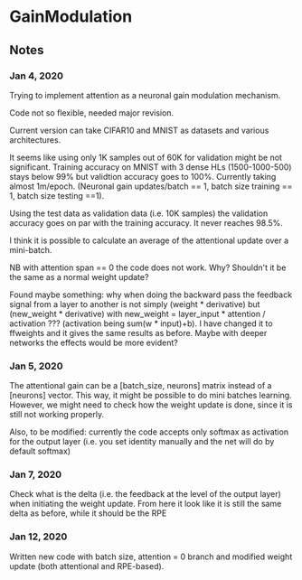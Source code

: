 # GainModulation

## Notes

### Jan 4, 2020

Trying to implement attention as a neuronal gain modulation mechanism. 

Code not so flexible, needed major revision. 

Current version can take CIFAR10 and MNIST as datasets and various architectures.

It seems like using only 1K samples out of 60K for validation might be not significant. Training accuracy on MNIST with 3 dense HLs (1500-1000-500) stays below 99% but validtion accuracy goes to 100%. Currently taking almost 1m/epoch. (Neuronal gain updates/batch == 1, batch size training == 1, batch size testing ==1).

Using the test data as validation data (i.e. 10K samples) the validation accuracy goes on par with the training accuracy. It never reaches 98.5%.

I think it is possible to calculate an average of the attentional update over a mini-batch. 

NB with attention span == 0 the code does not work. Why? Shouldn't it be the same as a normal weight update?

Found maybe something: why when doing the backward pass the feedback signal from a layer to another is not simply (weight * derivative) but (new_weight * derivative) with new_weight = layer_input * attention / activation ??? (activation being sum(w * input)+b). I have changed it to ffweights and it gives the same results as before. Maybe with deeper networks the effects would be more evident?


### Jan 5, 2020

The attentional gain can be a [batch_size, neurons] matrix instead of a [neurons] vector. This way, it might be possible to do mini batches learning. However, we might need to check how the weight update is done, since it is still not working properly.

Also, to be modified: currently the code accepts only softmax as activation for the output layer (i.e. you set identity manually and the net will do by default softmax)

### Jan 7, 2020

Check what is the delta (i.e. the feedback at the level of the output layer) when initiating the weight update. From here it look like it is still the same delta as before, while it should be the RPE


### Jan 12, 2020

Written new code with batch size, attention = 0 branch and modified weight update (both attentional and RPE-based). 

